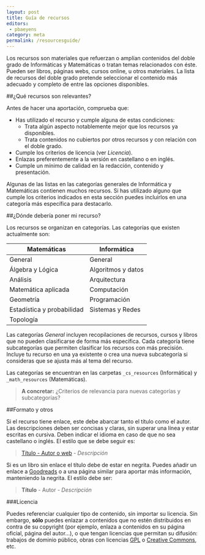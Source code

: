 ```yaml
---
layout: post
title: Guía de recursos
editors:
 - pbaeyens
category: meta
permalink: /resourcesguide/
---
```


Los recursos son materiales que refuerzan o amplían contenidos del doble grado 
de Informáticas y Matemáticas o tratan temas relacionados con éste.  Pueden ser 
libros, páginas webs, cursos online, u otros materiales. La lista de recursos del 
doble grado pretende seleccionar el contenido más adecuado y completo de entre las 
opciones disponibles.

##¿Qué recursos son relevantes?

Antes de hacer una aportación, comprueba que:

 - Has utilizado el recurso y  cumple alguna de estas condiciones:
     - Trata algún aspecto notablemente mejor que los recursos ya disponibles.
	 - Trata contenidos no cubiertos por otros recursos y con relación con el doble grado.
 - Cumple los criterios de licencia (ver *Licencia*).
 - Enlazas preferentemente a la versión en castellano o en inglés.
 - Cumple un mínimo de calidad en la redacción, contenido y presentación.

Algunas de las listas en las categorías generales de Informática  y Matemáticas contienen 
muchos recursos. Si has utilizado alguno que cumple los criterios indicados en esta sección 
puedes incluirlos en una categoría más específica para destacarlo.


##¿Dónde debería poner mi recurso?

Los recursos se organizan en categorías.  Las categorías que existen actualmente son:

|Matemáticas|Informática|
|---|---|
|General|General|
|Álgebra y Lógica|Algoritmos y datos|
|Análisis|Arquitectura|
|Matemática aplicada|Computación|
|Geometría|Programación|
|Estadística y probabilidad|Sistemas y Redes|
|Topología|

Las categorías *General* incluyen recopilaciones de recursos, cursos y libros que no pueden 
clasificarse de forma más específica. Cada categoría tiene subcategorías que permiten clasificar 
los recursos con más precisión. Incluye tu recurso en una ya existente o crea una nueva
subcategoría si consideras que se ajusta más al tema del recurso.

Las categorías se encuentran en las carpetas `_cs_resources` (Informática) y `_math_resources` (Matemáticas).

> **A concretar:**
> ¿Criterios de relevancia para nuevas categorías y subcategorías?

##Formato y otros

Si el recurso tiene enlace, este debe abarcar tanto el título como el autor.
Las descripciones deben ser concisas y claras, sin superar una línea y estar 
escritas en cursiva. Deben indicar el idioma en caso de que no sea castellano o
inglés. El estilo que se debe seguir es:

>[Título - Autor o web](javascript:;) - *Descripción*

Si es un libro sin enlace el título debe de estar en negrita. Puedes añadir un 
enlace a [Goodreads](https://www.goodreads.com) o a una página similar para aportar
más información, manteniendo la negrita. El estilo debe ser:

>**Título** - Autor - *Descripción*

###Licencia

Puedes referenciar cualquier tipo de contenido, sin importar su licencia. Sin embargo, 
**sólo** puedes enlazar a contenidos que no estén distribuidos en contra de su copyright
(por ejemplo, enlaza a contenidos en su página oficial, página del autor...), o que tengan
licencias que permitan su difusión: trabajos de dominio público, obras con licencias [GPL](https://www.gnu.org/licenses/quick-guide-gplv3.html)
o [Creative Commons](https://creativecommons.org/licenses/#licenses), etc.
